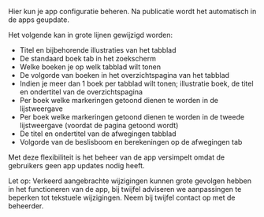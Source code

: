 Hier kun je app configuratie beheren. Na publicatie wordt het automatisch in de apps geupdate.

Het volgende kan in grote lijnen gewijzigd worden:

- Titel en bijbehorende illustraties van het tabblad
- De standaard boek tab in het zoekscherm
- Welke boeken je op welk tabblad wilt tonen
- De volgorde van boeken in het overzichtspagina van het tabblad
- Indien je meer dan 1 boek per tabblad wilt tonen; illustratie boek, de titel en ondertitel van de overzichtspagina
- Per boek welke markeringen getoond dienen te worden in de lijstweergave
- Per boek welke markeringen getoond dienen te worden in de tweede lijstweergave (voordat de pagina getoond wordt)
- De titel en ondertitel van de afwegingen tabblad
- Volgorde van de beslisboom en berekeningen op de afwegingen tab

Met deze flexibiliteit is het beheer van de app versimpelt omdat de gebruikers geen app updates nodig heeft.

Let op: Verkeerd aangebrachte wijzigingen kunnen grote gevolgen hebben in het functioneren van de app, bij twijfel adviseren we aanpassingen te beperken tot tekstuele wijzigingen. Neem bij twijfel contact op met de beheerder.